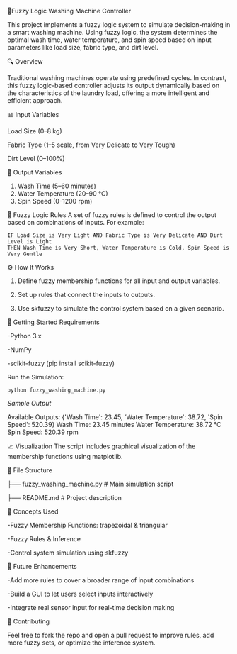 🧺Fuzzy Logic Washing Machine Controller

This project implements a fuzzy logic system to simulate decision-making in a smart washing machine. Using fuzzy logic, the system determines the optimal wash time, water temperature, and spin speed based on input parameters like load size, fabric type, and dirt level.

🔍 Overview

Traditional washing machines operate using predefined cycles. In contrast, this fuzzy logic-based controller adjusts its output dynamically based on the characteristics of the laundry load, offering a more intelligent and efficient approach.

📊 Input Variables

Load Size (0–8 kg)

Fabric Type (1–5 scale, from Very Delicate to Very Tough)

Dirt Level (0–100%)

🎯 Output Variables
1. Wash Time (5–60 minutes)
2. Water Temperature (20–90 °C)
3. Spin Speed (0–1200 rpm)

🧠 Fuzzy Logic Rules
A set of fuzzy rules is defined to control the output based on combinations of inputs. For example:

```
IF Load Size is Very Light AND Fabric Type is Very Delicate AND Dirt Level is Light
THEN Wash Time is Very Short, Water Temperature is Cold, Spin Speed is Very Gentle
```

⚙️ How It Works
1. Define fuzzy membership functions for all input and output variables.

2. Set up rules that connect the inputs to outputs.

3. Use skfuzzy to simulate the control system based on a given scenario.

🚀 Getting Started
Requirements

-Python 3.x

-NumPy

-scikit-fuzzy (pip install scikit-fuzzy)

Run the Simulation:
```
python fuzzy_washing_machine.py
```

*Sample Output*

Available Outputs: {'Wash Time': 23.45, 'Water Temperature': 38.72, 'Spin Speed': 520.39}
Wash Time: 23.45 minutes
Water Temperature: 38.72 °C
Spin Speed: 520.39 rpm

📈 Visualization
The script includes graphical visualization of the membership functions using matplotlib.

📁 File Structure

├── fuzzy_washing_machine.py   # Main simulation script

├── README.md                  # Project description

🧠 Concepts Used

-Fuzzy Membership Functions: trapezoidal & triangular

-Fuzzy Rules & Inference

-Control system simulation using skfuzzy

📌 Future Enhancements

-Add more rules to cover a broader range of input combinations

-Build a GUI to let users select inputs interactively

-Integrate real sensor input for real-time decision making


🤝 Contributing

Feel free to fork the repo and open a pull request to improve rules, add more fuzzy sets, or optimize the inference system.
